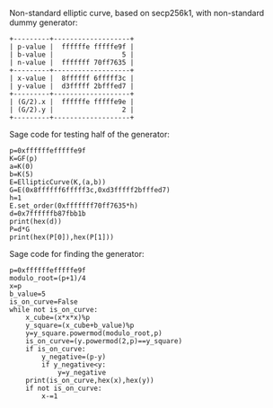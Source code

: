 Non-standard elliptic curve, based on secp256k1, with non-standard dummy generator:
```
+---------+-------------------+
| p-value |  ffffffe fffffe9f |
| b-value |                 5 |
| n-value |  fffffff 70ff7635 |
+---------+-------------------+
| x-value |  8ffffff 6fffff3c |
| y-value |  d3fffff 2bfffed7 |
+---------+-------------------+
| (G/2).x |  ffffffe fffffe9e |
| (G/2).y |                 2 |
+---------+-------------------+
```
Sage code for testing half of the generator:
```
p=0xffffffefffffe9f
K=GF(p)
a=K(0)
b=K(5)
E=EllipticCurve(K,(a,b))
G=E(0x8ffffff6fffff3c,0xd3fffff2bfffed7)
h=1
E.set_order(0xfffffff70ff7635*h)
d=0x7ffffffb87fbb1b
print(hex(d))
P=d*G
print(hex(P[0]),hex(P[1]))
```
Sage code for finding the generator:
```
p=0xffffffefffffe9f
modulo_root=(p+1)/4
x=p
b_value=5
is_on_curve=False
while not is_on_curve:
    x_cube=(x*x*x)%p
    y_square=(x_cube+b_value)%p
    y=y_square.powermod(modulo_root,p)
    is_on_curve=(y.powermod(2,p)==y_square)
    if is_on_curve:
        y_negative=(p-y)
        if y_negative<y:
            y=y_negative
    print(is_on_curve,hex(x),hex(y))
    if not is_on_curve:
        x-=1
```
